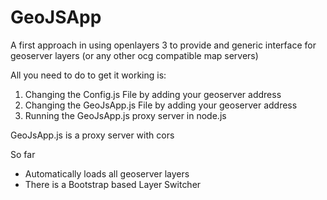 # GeoJSApp
A first approach in using openlayers 3 to provide and generic interface for geoserver layers (or any  other ocg compatible map servers)

All you need to do to get it working is:

1. Changing the Config.js File by adding your geoserver address
2. Changing the GeoJsApp.js File by adding your geoserver address
3. Running the GeoJsApp.js proxy server in node.js 

GeoJsApp.js is a proxy server with cors

So far
- Automatically loads all geoserver layers
- There is a Bootstrap based Layer Switcher

